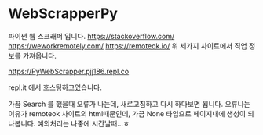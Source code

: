 # WebScrapperPy
파이썬 웹 스크래퍼 입니다.
https://stackoverflow.com/
https://weworkremotely.com/
https://remoteok.io/
위 세가지 사이트에서 직업 정보를 가져옵니다.

https://PyWebScrapper.pjj186.repl.co

repl.it 에서 호스팅하고있습니다.

가끔 Search 를 했을때 오류가 나는데, 새로고침하고 다시 하다보면 됩니다.
오류나는 이유가 remoteok 사이트의 html때문인데, 가끔 None 타입으로 페이지내에 생성이 되나봅니다.
예외처리는 나중에 시간날때...ㅎ
